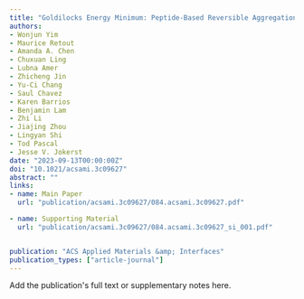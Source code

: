 ```yaml
---
title: "Goldilocks Energy Minimum: Peptide-Based Reversible Aggregation and Biosensing"
authors:
- Wonjun Yim
- Maurice Retout
- Amanda A. Chen
- Chuxuan Ling
- Lubna Amer
- Zhicheng Jin
- Yu-Ci Chang
- Saul Chavez
- Karen Barrios
- Benjamin Lam
- Zhi Li
- Jiajing Zhou
- Lingyan Shi
- Tod Pascal
- Jesse V. Jokerst
date: "2023-09-13T00:00:00Z"
doi: "10.1021/acsami.3c09627"
abstract: ""
links:
- name: Main Paper
  url: "publication/acsami.3c09627/084.acsami.3c09627.pdf"

- name: Supporting Material
  url: "publication/acsami.3c09627/084.acsami.3c09627_si_001.pdf"


publication: "ACS Applied Materials &amp; Interfaces"
publication_types: ["article-journal"]
---
```


Add the publication's full text or supplementary notes here.
